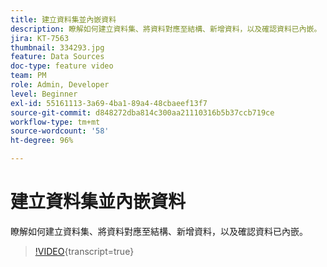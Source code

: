 ```yaml
---
title: 建立資料集並內嵌資料
description: 瞭解如何建立資料集、將資料對應至結構、新增資料，以及確認資料已內嵌。
jira: KT-7563
thumbnail: 334293.jpg
feature: Data Sources
doc-type: feature video
team: PM
role: Admin, Developer
level: Beginner
exl-id: 55161113-3a69-4ba1-89a4-48cbaeef13f7
source-git-commit: d848272dba814c300aa21110316b5b37ccb719ce
workflow-type: tm+mt
source-wordcount: '58'
ht-degree: 96%

---
```


# 建立資料集並內嵌資料

瞭解如何建立資料集、將資料對應至結構、新增資料，以及確認資料已內嵌。

>[!VIDEO](https://video.tv.adobe.com/v/334293?quality=12&learn=on){transcript=true}
